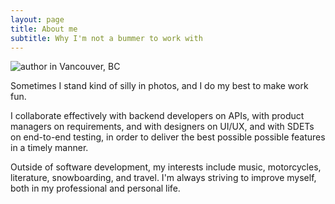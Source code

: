 ```yaml
---
layout: page
title: About me
subtitle: Why I'm not a bummer to work with
---
```


<img src="{{ '/assets/img/vancouver.jpg' }}" alt="author in Vancouver, BC" />

Sometimes I stand kind of silly in photos, and I do my best to make work fun.

I collaborate effectively with backend developers on APIs, with product managers on requirements, and with designers on UI/UX, and with SDETs on end-to-end testing, in order to deliver the best possible possible features in a timely manner.

Outside of software development, my interests include music, motorcycles, literature, snowboarding, and travel. I'm always striving to improve myself, both in my professional and personal life.

